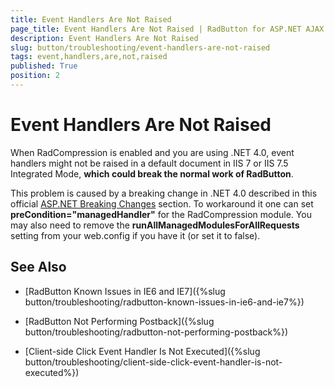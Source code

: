 ```yaml
---
title: Event Handlers Are Not Raised
page_title: Event Handlers Are Not Raised | RadButton for ASP.NET AJAX Documentation
description: Event Handlers Are Not Raised
slug: button/troubleshooting/event-handlers-are-not-raised
tags: event,handlers,are,not,raised
published: True
position: 2
---
```


# Event Handlers Are Not Raised

When RadCompression is enabled and you are using .NET 4.0, event handlers might not be raised in a default document in IIS 7 or IIS 7.5 Integrated Mode, **which could break the normal work of RadButton**.

This problem is caused by a breaking change in .NET 4.0 described in this official [ASP.NET Breaking Changes](http://www.asp.net/learn/whitepapers/aspnet4/breaking-changes#0.1**Toc256770154) section. To workaround it one can set **preCondition="managedHandler"** for the RadCompression module. You may also need to remove the **runAllManagedModulesForAllRequests** setting from your web.config if you have it (or set it to false).

## See Also

 * [RadButton Known Issues in IE6 and IE7]({%slug button/troubleshooting/radbutton-known-issues-in-ie6-and-ie7%})

 * [RadButton Not Performing Postback]({%slug button/troubleshooting/radbutton-not-performing-postback%})

 * [Client-side Click Event Handler Is Not Executed]({%slug button/troubleshooting/client-side-click-event-handler-is-not-executed%})
